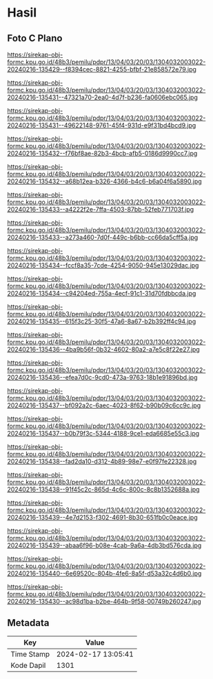 # Hasil

## Foto C Plano

https://sirekap-obj-formc.kpu.go.id/48b3/pemilu/pdpr/13/04/03/20/03/1304032003022-20240216-135429--f8394cec-8821-4255-bfbf-21e858572e79.jpg

https://sirekap-obj-formc.kpu.go.id/48b3/pemilu/pdpr/13/04/03/20/03/1304032003022-20240216-135431--47321a70-2ea0-4d7f-b236-fa0606ebc065.jpg

https://sirekap-obj-formc.kpu.go.id/48b3/pemilu/pdpr/13/04/03/20/03/1304032003022-20240216-135431--49622148-9761-45f4-931d-e9f31bd4bcd9.jpg

https://sirekap-obj-formc.kpu.go.id/48b3/pemilu/pdpr/13/04/03/20/03/1304032003022-20240216-135432--f76bf8ae-82b3-4bcb-afb5-0186d9990cc7.jpg

https://sirekap-obj-formc.kpu.go.id/48b3/pemilu/pdpr/13/04/03/20/03/1304032003022-20240216-135432--a68b12ea-b326-4366-b4c6-b6a04f6a5890.jpg

https://sirekap-obj-formc.kpu.go.id/48b3/pemilu/pdpr/13/04/03/20/03/1304032003022-20240216-135433--a4222f2e-7ffa-4503-87bb-52feb771703f.jpg

https://sirekap-obj-formc.kpu.go.id/48b3/pemilu/pdpr/13/04/03/20/03/1304032003022-20240216-135433--a273a460-7d0f-449c-b6bb-cc66da5cff5a.jpg

https://sirekap-obj-formc.kpu.go.id/48b3/pemilu/pdpr/13/04/03/20/03/1304032003022-20240216-135434--fccf8a35-7cde-4254-9050-945e13029dac.jpg

https://sirekap-obj-formc.kpu.go.id/48b3/pemilu/pdpr/13/04/03/20/03/1304032003022-20240216-135434--c94204ed-755a-4ecf-91c1-31d70fdbbcda.jpg

https://sirekap-obj-formc.kpu.go.id/48b3/pemilu/pdpr/13/04/03/20/03/1304032003022-20240216-135435--615f3c25-30f5-47a6-8a67-b2b392ff4c94.jpg

https://sirekap-obj-formc.kpu.go.id/48b3/pemilu/pdpr/13/04/03/20/03/1304032003022-20240216-135436--4ba9b56f-0b32-4602-80a2-a7e5c8f22e27.jpg

https://sirekap-obj-formc.kpu.go.id/48b3/pemilu/pdpr/13/04/03/20/03/1304032003022-20240216-135436--efea7d0c-9cd0-473a-9763-18b1e91896bd.jpg

https://sirekap-obj-formc.kpu.go.id/48b3/pemilu/pdpr/13/04/03/20/03/1304032003022-20240216-135437--bf092a2c-6aec-4023-8f62-b90b09c6cc9c.jpg

https://sirekap-obj-formc.kpu.go.id/48b3/pemilu/pdpr/13/04/03/20/03/1304032003022-20240216-135437--b0b79f3c-5344-4188-9ce1-eda6685e55c3.jpg

https://sirekap-obj-formc.kpu.go.id/48b3/pemilu/pdpr/13/04/03/20/03/1304032003022-20240216-135438--fad2da10-d312-4b89-98e7-e0f97fe22328.jpg

https://sirekap-obj-formc.kpu.go.id/48b3/pemilu/pdpr/13/04/03/20/03/1304032003022-20240216-135438--91f45c2c-865d-4c6c-800c-8c8b1352688a.jpg

https://sirekap-obj-formc.kpu.go.id/48b3/pemilu/pdpr/13/04/03/20/03/1304032003022-20240216-135439--4e7d2153-f302-4691-8b30-651fb0c0eace.jpg

https://sirekap-obj-formc.kpu.go.id/48b3/pemilu/pdpr/13/04/03/20/03/1304032003022-20240216-135439--abaa6f96-b08e-4cab-9a6a-4db3bd576cda.jpg

https://sirekap-obj-formc.kpu.go.id/48b3/pemilu/pdpr/13/04/03/20/03/1304032003022-20240216-135440--6e69520c-804b-4fe6-8a5f-d53a32c4d6b0.jpg

https://sirekap-obj-formc.kpu.go.id/48b3/pemilu/pdpr/13/04/03/20/03/1304032003022-20240216-135430--ac98d1ba-b2be-464b-9f58-00749b260247.jpg


## Metadata

| Key        | Value               |
| ---------- | ------------------- |
| Time Stamp | 2024-02-17 13:05:41 |
| Kode Dapil | 1301                |



